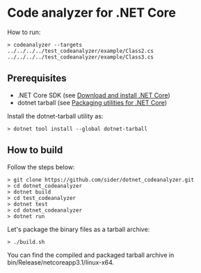 # Code analyzer for .NET Core

How to run:
```shell script
> codeanalyzer --targets ../../../../test_codeanalyzer/example/Class2.cs ../../../../test_codeanalyzer/example/Class3.cs
```

## Prerequisites

- .NET Core SDK (see [Download and install .NET Core](https://docs.microsoft.com/ja-jp/dotnet/core/install/sdk))
- dotnet tarball (see [Packaging utilities for .NET Core](https://github.com/qmfrederik/dotnet-packaging))

Install the dotnet-tarball utility as:
```shell script
> dotnet tool install --global dotnet-tarball
```

## How to build

Follow the steps below:
```shell script
> git clone https://github.com/sider/dotnet_codeanalyzer.git
> cd dotnet_codeanalyzer
> dotnet build
> cd test_codeanalyzer
> dotnet test
> cd dotnet_codeanalyzer
> dotnet run
```

Let's package the binary files as a tarball archive:
```shell script
> ./build.sh
```
You can find the compiled and packaged tarball archive in bin/Release/netcoreapp3.1/linux-x64.
